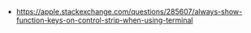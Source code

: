 - https://apple.stackexchange.com/questions/285607/always-show-function-keys-on-control-strip-when-using-terminal